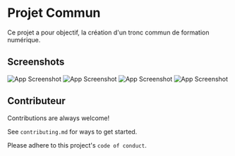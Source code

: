 # Projet Commun

Ce projet a pour objectif, la création d'un tronc commun de formation numérique. 

## Screenshots

![App Screenshot](https://via.placeholder.com/468x300?text=App+Screenshot+Here) ![App Screenshot](https://via.placeholder.com/468x300?text=App+Screenshot+Here) 
![App Screenshot](https://via.placeholder.com/468x300?text=App+Screenshot+Here) ![App Screenshot](https://via.placeholder.com/468x300?text=App+Screenshot+Here)



## Contributeur

Contributions are always welcome!

See `contributing.md` for ways to get started.

Please adhere to this project's `code of conduct`.

